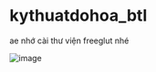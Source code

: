 # kythuatdohoa_btl

ae nhớ cài thư viện freeglut nhé

![image](https://github.com/DwngLe/kythuatdohoa_btl/assets/116779092/6ea84cb0-48a7-4be7-9f96-ecaa2d2d04c6)
